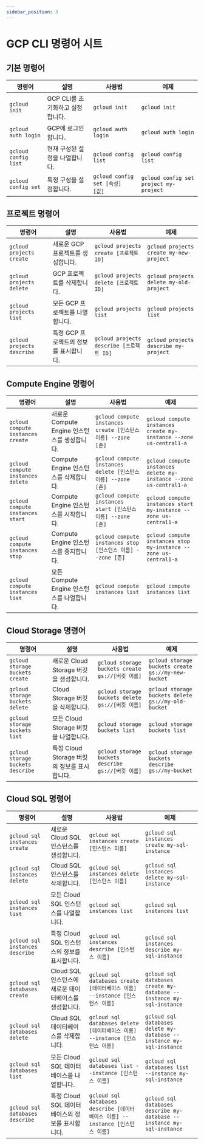 ```yaml
---
sidebar_position: 3
---
```


# GCP CLI 명령어 시트

## 기본 명령어

| 명령어 | 설명 | 사용법 | 예제 |
|---------|-------------|-------|---------|
| `gcloud init` | GCP CLI를 초기화하고 설정합니다. | `gcloud init` | `gcloud init` |
| `gcloud auth login` | GCP에 로그인합니다. | `gcloud auth login` | `gcloud auth login` |
| `gcloud config list` | 현재 구성된 설정을 나열합니다. | `gcloud config list` | `gcloud config list` |
| `gcloud config set` | 특정 구성을 설정합니다. | `gcloud config set [속성] [값]` | `gcloud config set project my-project` |

## 프로젝트 명령어

| 명령어 | 설명 | 사용법 | 예제 |
|---------|-------------|-------|---------|
| `gcloud projects create` | 새로운 GCP 프로젝트를 생성합니다. | `gcloud projects create [프로젝트 ID]` | `gcloud projects create my-new-project` |
| `gcloud projects delete` | GCP 프로젝트를 삭제합니다. | `gcloud projects delete [프로젝트 ID]` | `gcloud projects delete my-old-project` |
| `gcloud projects list` | 모든 GCP 프로젝트를 나열합니다. | `gcloud projects list` | `gcloud projects list` |
| `gcloud projects describe` | 특정 GCP 프로젝트의 정보를 표시합니다. | `gcloud projects describe [프로젝트 ID]` | `gcloud projects describe my-project` |

## Compute Engine 명령어

| 명령어 | 설명 | 사용법 | 예제 |
|---------|-------------|-------|---------|
| `gcloud compute instances create` | 새로운 Compute Engine 인스턴스를 생성합니다. | `gcloud compute instances create [인스턴스 이름] --zone [존]` | `gcloud compute instances create my-instance --zone us-central1-a` |
| `gcloud compute instances delete` | Compute Engine 인스턴스를 삭제합니다. | `gcloud compute instances delete [인스턴스 이름] --zone [존]` | `gcloud compute instances delete my-instance --zone us-central1-a` |
| `gcloud compute instances start` | Compute Engine 인스턴스를 시작합니다. | `gcloud compute instances start [인스턴스 이름] --zone [존]` | `gcloud compute instances start my-instance --zone us-central1-a` |
| `gcloud compute instances stop` | Compute Engine 인스턴스를 중지합니다. | `gcloud compute instances stop [인스턴스 이름] --zone [존]` | `gcloud compute instances stop my-instance --zone us-central1-a` |
| `gcloud compute instances list` | 모든 Compute Engine 인스턴스를 나열합니다. | `gcloud compute instances list` | `gcloud compute instances list` |

## Cloud Storage 명령어

| 명령어 | 설명 | 사용법 | 예제 |
|---------|-------------|-------|---------|
| `gcloud storage buckets create` | 새로운 Cloud Storage 버킷을 생성합니다. | `gcloud storage buckets create gs://[버킷 이름]` | `gcloud storage buckets create gs://my-new-bucket` |
| `gcloud storage buckets delete` | Cloud Storage 버킷을 삭제합니다. | `gcloud storage buckets delete gs://[버킷 이름]` | `gcloud storage buckets delete gs://my-old-bucket` |
| `gcloud storage buckets list` | 모든 Cloud Storage 버킷을 나열합니다. | `gcloud storage buckets list` | `gcloud storage buckets list` |
| `gcloud storage buckets describe` | 특정 Cloud Storage 버킷의 정보를 표시합니다. | `gcloud storage buckets describe gs://[버킷 이름]` | `gcloud storage buckets describe gs://my-bucket` |

## Cloud SQL 명령어

| 명령어 | 설명 | 사용법 | 예제 |
|---------|-------------|-------|---------|
| `gcloud sql instances create` | 새로운 Cloud SQL 인스턴스를 생성합니다. | `gcloud sql instances create [인스턴스 이름]` | `gcloud sql instances create my-sql-instance` |
| `gcloud sql instances delete` | Cloud SQL 인스턴스를 삭제합니다. | `gcloud sql instances delete [인스턴스 이름]` | `gcloud sql instances delete my-sql-instance` |
| `gcloud sql instances list` | 모든 Cloud SQL 인스턴스를 나열합니다. | `gcloud sql instances list` | `gcloud sql instances list` |
| `gcloud sql instances describe` | 특정 Cloud SQL 인스턴스의 정보를 표시합니다. | `gcloud sql instances describe [인스턴스 이름]` | `gcloud sql instances describe my-sql-instance` |
| `gcloud sql databases create` | Cloud SQL 인스턴스에 새로운 데이터베이스를 생성합니다. | `gcloud sql databases create [데이터베이스 이름] --instance [인스턴스 이름]` | `gcloud sql databases create my-database --instance my-sql-instance` |
| `gcloud sql databases delete` | Cloud SQL 데이터베이스를 삭제합니다. | `gcloud sql databases delete [데이터베이스 이름] --instance [인스턴스 이름]` | `gcloud sql databases delete my-database --instance my-sql-instance` |
| `gcloud sql databases list` | 모든 Cloud SQL 데이터베이스를 나열합니다. | `gcloud sql databases list --instance [인스턴스 이름]` | `gcloud sql databases list --instance my-sql-instance` |
| `gcloud sql databases describe` | 특정 Cloud SQL 데이터베이스의 정보를 표시합니다. | `gcloud sql databases describe [데이터베이스 이름] --instance [인스턴스 이름]` | `gcloud sql databases describe my-database --instance my-sql-instance` |
